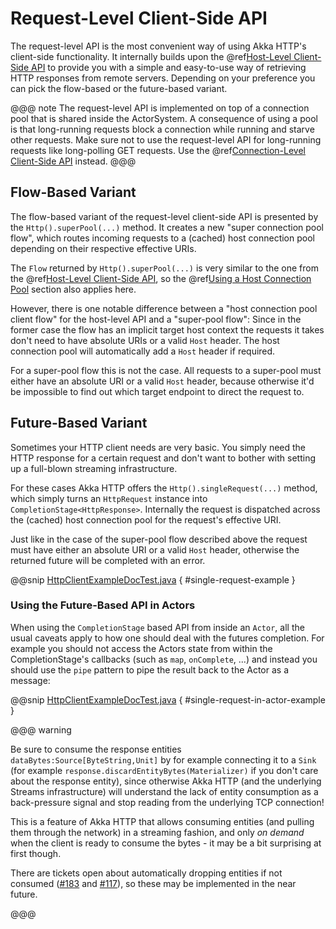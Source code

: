 <a id="request-level-api-java"></a>
# Request-Level Client-Side API

The request-level API is the most convenient way of using Akka HTTP's client-side functionality. It internally builds upon the
@ref[Host-Level Client-Side API](host-level.md#host-level-api-java) to provide you with a simple and easy-to-use way of retrieving HTTP responses from remote servers.
Depending on your preference you can pick the flow-based or the future-based variant.

@@@ note
The request-level API is implemented on top of a connection pool that is shared inside the ActorSystem. A consequence of
using a pool is that long-running requests block a connection while running and starve other requests. Make sure not to use
the request-level API for long-running requests like long-polling GET requests. Use the @ref[Connection-Level Client-Side API](connection-level.md#connection-level-api-java) instead.
@@@

## Flow-Based Variant

The flow-based variant of the request-level client-side API is presented by the `Http().superPool(...)` method.
It creates a new "super connection pool flow", which routes incoming requests to a (cached) host connection pool
depending on their respective effective URIs.

The `Flow` returned by `Http().superPool(...)` is very similar to the one from the @ref[Host-Level Client-Side API](host-level.md#host-level-api-java), so the
@ref[Using a Host Connection Pool](host-level.md#using-a-host-connection-pool-java) section also applies here.

However, there is one notable difference between a "host connection pool client flow" for the host-level API and a
"super-pool flow":
Since in the former case the flow has an implicit target host context the requests it takes don't need to have absolute
URIs or a valid `Host` header. The host connection pool will automatically add a `Host` header if required.

For a super-pool flow this is not the case. All requests to a super-pool must either have an absolute URI or a valid
`Host` header, because otherwise it'd be impossible to find out which target endpoint to direct the request to.

## Future-Based Variant

Sometimes your HTTP client needs are very basic. You simply need the HTTP response for a certain request and don't
want to bother with setting up a full-blown streaming infrastructure.

For these cases Akka HTTP offers the `Http().singleRequest(...)` method, which simply turns an `HttpRequest` instance
into `CompletionStage<HttpResponse>`. Internally the request is dispatched across the (cached) host connection pool for the
request's effective URI.

Just like in the case of the super-pool flow described above the request must have either an absolute URI or a valid
`Host` header, otherwise the returned future will be completed with an error.

@@snip [HttpClientExampleDocTest.java](../../../../../test/java/docs/http/javadsl/HttpClientExampleDocTest.java) { #single-request-example }

### Using the Future-Based API in Actors

When using the `CompletionStage` based API from inside an `Actor`, all the usual caveats apply to how one should deal
with the futures completion. For example you should not access the Actors state from within the CompletionStage's callbacks
(such as `map`, `onComplete`, ...) and instead you should use the `pipe` pattern to pipe the result back
to the Actor as a message:

@@snip [HttpClientExampleDocTest.java](../../../../../test/java/docs/http/javadsl/HttpClientExampleDocTest.java) { #single-request-in-actor-example }

@@@ warning

Be sure to consume the response entities `dataBytes:Source[ByteString,Unit]` by for example connecting it
to a `Sink` (for example `response.discardEntityBytes(Materializer)` if you don't care about the
response entity), since otherwise Akka HTTP (and the underlying Streams infrastructure) will understand the
lack of entity consumption as a back-pressure signal and stop reading from the underlying TCP connection!

This is a feature of Akka HTTP that allows consuming entities (and pulling them through the network) in
a streaming fashion, and only *on demand* when the client is ready to consume the bytes -
it may be a bit surprising at first though.

There are tickets open about automatically dropping entities if not consumed ([#183](https://github.com/akka/akka-http/issues/183) and [#117](https://github.com/akka/akka-http/issues/117)),
so these may be implemented in the near future.

@@@
